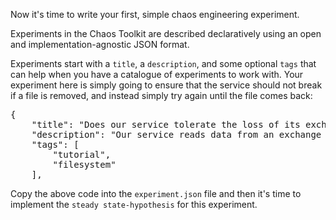 Now it's time to write your first, simple chaos engineering experiment.

Experiments in the Chaos Toolkit are described declaratively using an open 
and implementation-agnostic JSON format.

Experiments start with a `title`, a `description`, and some optional `tags` 
that can help when you have a catalogue of experiments to work with. 
Your experiment here is simply going to ensure that the service should not break if a file is removed, and instead simply try again until the file comes back:

<pre class="file" data-filename="experiment.json" data-target="replace">
{
    "title": "Does our service tolerate the loss of its exchange file?",
    "description": "Our service reads data from an exchange file, can it support that file disappearing?",
    "tags": [
        "tutorial",
        "filesystem"
    ],
</pre>

Copy the above code into the `experiment.json` file and then it's time to implement the `steady state-hypothesis` for this experiment.
